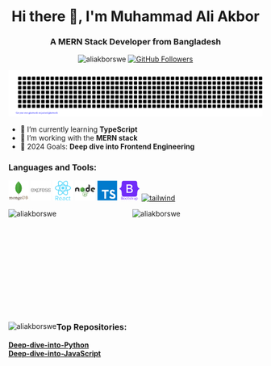 <h1 align="center">Hi there 👋, I'm Muhammad Ali Akbor</h1>
<h3 align="center">A MERN Stack Developer from Bangladesh</h3>

<p align="center">
  <img src="https://komarev.com/ghpvc/?username=aliakborswe&label=Profile%20views&color=0e75b6&style=flat" alt="aliakborswe" />
  <a href="https://github.com/aliakborswe?tab=followers"><img src="https://img.shields.io/github/followers/aliakborswe?label=Followers&style=social" alt="GitHub Followers"></a>
</p>

<div align="center">
  <img src="gitartwork.svg" alt="ALI-AKBOR" />
</div>

- 🌱 I’m currently learning **TypeScript**
- 🏢 I’m working with the **MERN stack**
- 🎯 2024 Goals: **Deep dive into Frontend Engineering**

<h3 align="left">Languages and Tools:</h3>
<p align="left">
  <a href="https://www.mongodb.com/" target="_blank"><img src="https://raw.githubusercontent.com/devicons/devicon/master/icons/mongodb/mongodb-original-wordmark.svg" alt="mongodb" width="40" height="40"/></a>
  <a href="https://expressjs.com" target="_blank"><img src="https://raw.githubusercontent.com/devicons/devicon/master/icons/express/express-original-wordmark.svg" alt="express" width="40" height="40"/></a>
  <a href="https://reactjs.org/" target="_blank"><img src="https://raw.githubusercontent.com/devicons/devicon/master/icons/react/react-original-wordmark.svg" alt="react" width="40" height="40"/></a>
  <a href="https://nodejs.org" target="_blank"><img src="https://raw.githubusercontent.com/devicons/devicon/master/icons/nodejs/nodejs-original-wordmark.svg" alt="nodejs" width="40" height="40"/></a>
  <a href="https://www.typescriptlang.org/" target="_blank"><img src="https://raw.githubusercontent.com/devicons/devicon/master/icons/typescript/typescript-original.svg" alt="typescript" width="40" height="40"/></a>
  <a href="https://getbootstrap.com" target="_blank"><img src="https://raw.githubusercontent.com/devicons/devicon/master/icons/bootstrap/bootstrap-plain-wordmark.svg" alt="bootstrap" width="40" height="40"/></a>
  <a href="https://tailwindcss.com/" target="_blank" rel="noreferrer"> <img src="https://www.vectorlogo.zone/logos/tailwindcss/tailwindcss-icon.svg" alt="tailwind" width="40" height="40"/></a>
</p>

<div >
  <img src="https://github-readme-streak-stats.herokuapp.com/?user=aliakborswe" alt="aliakborswe" style="width: 48%; height: 200px; display: inline-block;" />
  <img src="https://github-readme-stats.vercel.app/api?username=aliakborswe&show_icons=true&locale=en" alt="aliakborswe" style="width: 48%; height: 200px; display: inline-block;" />
</div>


<div align="center">
  <img align="left" src="https://github-readme-stats.vercel.app/api/top-langs?username=aliakborswe&show_icons=true&locale=en&layout=compact" alt="aliakborswe" />
  <div>
    <h3 align="left">Top Repositories:</h3>
    <p align="left">
  <a href="https://github.com/aliakborswe/Deep-dive-into-Python" target="_blank"><strong>Deep-dive-into-Python</strong></a>
  <br/>
  <a href="https://github.com/aliakborswe/Deep-dive-into-JavaScript" target="_blank"><strong>Deep-dive-into-JavaScript</strong></a>
  <br/>
</p>
  </div>
</div>

